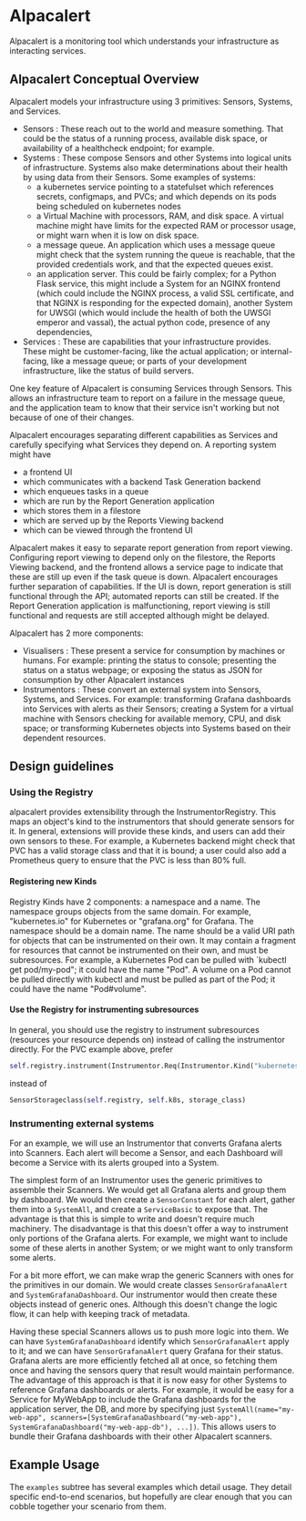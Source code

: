 # Alpacalert

Alpacalert is a monitoring tool which understands your infrastructure as interacting services. 

## Alpacalert Conceptual Overview

Alpacalert models your infrastructure using 3 primitives: Sensors, Systems, and Services.

- Sensors : These reach out to the world and measure something. That could be the status of a running process, available disk space, or availability of a healthcheck endpoint; for example.
- Systems : These compose Sensors and other Systems into logical units of infrastructure. Systems also make determinations about their health by using data from their Sensors. Some examples of systems:
    - a kubernetes service pointing to a statefulset which references secrets, configmaps, and PVCs; and which depends on its pods being scheduled on kubernetes nodes
    - a Virtual Machine with processors, RAM, and disk space. A virtual machine might have limits for the expected RAM or processor usage, or might warn when it is low on disk space.
    - a message queue. An application which uses a message queue might check that the system running the queue is reachable, that the provided credentials work, and that the expected queues exist.
    - an application server. This could be fairly complex; for a Python Flask service, this might include a System for an NGINX frontend (which could include the NGINX process, a valid SSL certificate, and that NGINX is responding for the expected domain), another System for UWSGI (which would include the health of both the UWSGI emperor and vassal), the actual python code, presence of any dependencies, 
- Services : These are capabilities that your infrastructure provides. These might be customer-facing, like the actual application; or internal-facing, like a message queue; or parts of your development infrastructure, like the status of build servers.

One key feature of Alpacalert is consuming Services through Sensors. This allows an infrastructure team to report on a failure in the message queue, and the application team to know that their service isn't working but not because of one of their changes.

Alpacalert encourages separating different capabilities as Services and carefully specifying what Services they depend
on. A reporting system might have
- a frontend UI 
- which communicates with a backend Task Generation backend
- which enqueues tasks in a queue
- which are run by the Report Generation application
- which stores them in a filestore 
- which are served up by the Reports Viewing backend 
- which can be viewed through the frontend UI 

Alpacalert makes it easy to separate report generation from report viewing. Configuring report viewing to depend only on the filestore, the Reports Viewing backend, and the frontend allows a service page to indicate that these are still up even if the task queue is down. Alpacalert encourages further separation of capabilities. If the UI is down, report generation is still functional through the API; automated reports can still be created. If the Report Generation application is malfunctioning, report viewing is still functional and requests are still accepted although might be delayed.

Alpacalert has 2 more components:
- Visualisers : These present a service for consumption by machines or humans. For example: printing the status to console; presenting the status on a status webpage; or exposing the status as JSON for consumption by other Alpacalert instances
- Instrumentors : These convert an external system into Sensors, Systems, and Services. For example: transforming Grafana dashboards into Services with alerts as their Sensors; creating a System for a virtual machine with Sensors checking for available memory, CPU, and disk space; or transforming Kubernetes objects into Systems based on their dependent resources.

## Design guidelines

### Using the Registry

alpacalert provides extensibility through the InstrumentorRegistry. This maps an object's kind to the instrumentors that should generate sensors for it. In general, extensions will provide these kinds, and users can add their own sensors to these. For example, a Kubernetes backend might check that PVC has a valid storage class and that it is bound; a user could also add a Prometheus query to ensure that the PVC is less than 80% full.

#### Registering new Kinds

Registry Kinds have 2 components: a namespace and a name. The namespace groups objects from the same domain. For example, "kubernetes.io" for Kubernetes or "grafana.org" for Grafana. The namespace should be a domain name. The name should be a valid URI path for objects that can be instrumented on their own. It may contain a fragment for resources that cannot be instrumented on their own, and must be subresources. For example, a Kubernetes Pod can be pulled with `kubectl get pod/my-pod"; it could have the name "Pod". A volume on a Pod cannot be pulled directly with kubectl and must be pulled as part of the Pod; it could have the name "Pod#volume".

#### Use the Registry for instrumenting subresources

In general, you should use the registry to instrument subresources (resources your resource depends on) instead of calling the instrumentor directly. For the PVC example above, prefer
```python
self.registry.instrument(Instrumentor.Req(Instrumentor.Kind("kubernetes.io", "StorageClass"), storage_class_ref))
```
instead of
```python
SensorStorageclass(self.registry, self.k8s, storage_class)
```

### Instrumenting external systems

For an example, we will use an Instrumentor that converts Grafana alerts into Scanners. Each alert will become a Sensor, and each Dashboard will become a Service with its alerts grouped into a System.

The simplest form of an Instrumentor uses the generic primitives to assemble their Scanners. We would get all Grafana alerts and group them by dashboard. We would then create a `SensorConstant` for each alert, gather them into a `SystemAll`, and create a `ServiceBasic` to expose that. The advantage is that this is simple to write and doesn't require much machinery. The disadvantage is that this doesn't offer a way to instrument only portions of the Grafana alerts. For example, we might want to include some of these alerts in another System; or we might want to only transform some alerts.

For a bit more effort, we can make wrap the generic Scanners with ones for the primitives in our domain. We would create classes `SensorGrafanaAlert` and `SystemGrafanaDashboard`.  Our instrumentor would then create these objects instead of generic ones. Although this doesn't change the logic flow, it can help with keeping track of metadata.

Having these special Scanners allows us to push more logic into them. We can have `SystemGrafanaDashboard` identify which `SensorGrafanaAlert` apply to it; and we can have `SensorGrafanaAlert` query Grafana for their status. Grafana alerts are more efficiently fetched all at once, so fetching them once and having the sensors query that result would maintain performance. The advantage of this approach is that it is now easy for other Systems to reference Grafana dashboards or alerts. For example, it would be easy for a Service for MyWebApp to include the Grafana dashboards for the application server, the DB, and more by specifying just `SystemAll(name="my-web-app", scanners=[SystemGrafanaDashboard("my-web-app"), SystemGrafanaDashboard("my-web-app-db"), ...])`. This allows users to bundle their Grafana dashboards with their other Alpacalert scanners.

## Example Usage

The `examples` subtree has several examples which detail usage. They detail specific end-to-end scenarios, but hopefully
are clear enough that you can cobble together your scenario from them.
